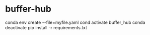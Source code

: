 # buffer-hub

conda env create --file=myfile.yaml 
cond activate buffer_hub 
conda deactivate 
pip install -r requirements.txt